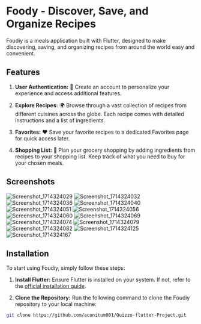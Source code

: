 # Foody - Discover, Save, and Organize Recipes

Foudiy is a meals application built with Flutter, designed to make discovering, saving, and organizing recipes from around the world easy and convenient.

## Features

1. **User Authentication:** 🔐 Create an account to personalize your experience and access additional features.
   
2. **Explore Recipes:** 🌍 Browse through a vast collection of recipes from different cuisines across the globe. Each recipe comes with detailed instructions and a list of ingredients.
   
3. **Favorites:** ❤️ Save your favorite recipes to a dedicated Favorites page for quick access later.
   
4. **Shopping List:** 🛒 Plan your grocery shopping by adding ingredients from recipes to your shopping list. Keep track of what you need to buy for your chosen meals.

## Screenshots
![Screenshot_1714324029](https://github.com/aconitum001/Quizzo-flutter-Project/assets/141423029/a7553ca0-313c-4485-8f78-73a3839ab5d6)
![Screenshot_1714324032](https://github.com/aconitum001/Quizzo-flutter-Project/assets/141423029/e7c5927e-4824-4ccb-b70b-8da75d164481)
![Screenshot_1714324036](https://github.com/aconitum001/Quizzo-flutter-Project/assets/141423029/07beca8e-3025-4cc1-a2cb-e0e1d7d8c520)
![Screenshot_1714324040](https://github.com/aconitum001/Quizzo-flutter-Project/assets/141423029/14b1d272-8f24-40f0-bbcd-8f5adf6ed5f2)
![Screenshot_1714324051](https://github.com/aconitum001/Quizzo-flutter-Project/assets/141423029/12587ed9-da15-4237-b0c3-5e92260bde68)
![Screenshot_1714324056](https://github.com/aconitum001/Quizzo-flutter-Project/assets/141423029/3455fe2e-b64e-45bf-9e0f-1ac2bda52809)
![Screenshot_1714324060](https://github.com/aconitum001/Quizzo-flutter-Project/assets/141423029/742b4492-620c-4d3f-8d7c-4a3533b22143)
![Screenshot_1714324069](https://github.com/aconitum001/Quizzo-flutter-Project/assets/141423029/cf012a00-6d24-4abe-bb45-19e8db5c4a67)
![Screenshot_1714324074](https://github.com/aconitum001/Quizzo-flutter-Project/assets/141423029/9a1ef362-2473-4696-9962-238b4c5276eb)
![Screenshot_1714324079](https://github.com/aconitum001/Quizzo-flutter-Project/assets/141423029/2fa07c5a-b2a1-45db-a53d-bedba334d243)
![Screenshot_1714324082](https://github.com/aconitum001/Quizzo-flutter-Project/assets/141423029/538b2ec4-0562-41c9-b1be-92d569e7e4c5)
![Screenshot_1714324125](https://github.com/aconitum001/Quizzo-flutter-Project/assets/141423029/a6afa1d6-6963-4182-b6f0-90ce1d216a87)
![Screenshot_1714324167](https://github.com/aconitum001/Quizzo-flutter-Project/assets/141423029/9911cd06-7725-46d1-96cb-370499e52ae8)



## Installation

To start using Foudiy, simply follow these steps:

1. **Install Flutter:** Ensure Flutter is installed on your system. If not, refer to the [official installation guide](https://flutter.dev/docs/get-started/install).

2. **Clone the Repository:** Run the following command to clone the Foudiy repository to your local machine:

```bash
git clone https://github.com/aconitum001/Quizzo-flutter-Project.git
